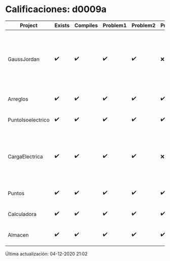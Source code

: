 # Calificaciones: d0009a
|Project|Exists|Compiles|Problem1|Problem2|Problem3|Extra|Grade|CommitHash|CommitDate|CheckDate|DueDate|Comments|
|-|-|-|-|-|-|-|-|-|-|-|-|-|
|GaussJordan|✔️|✔️|✔️|✔️|❌|❌|10.0|fbbfbc9bddc2c2b932a2a8206aea525f17d5de6f|29-10-2020 19:45:34|29-10-2020 21:36:31|29-10-2020 21:00:00|//No avisa al usuario que el sistema no tiene solución/No intercambia las filas cuando un pivote es cero|
|Arreglos|✔️|✔️|✔️|✔️|✔️|✔️|10.0|507b0d19048bc1dacb1611cc67d90154029a622b|21-10-2020 16:18:07|27-10-2020 22:26:43|22-10-2020 21:00:00|///|
|PuntoIsoelectrico|✔️|✔️|✔️|✔️|✔️|✔️|10.0|facb5f0ebea8f37eb9b741237d75466aa0c2c633|26-11-2020 18:44:45|26-11-2020 21:07:16|26-11-2020 21:00:00|///|
|CargaElectrica|✔️|✔️|✔️|✔️|❌|❌|5.666666666666668|facb5f0ebea8f37eb9b741237d75466aa0c2c633|26-11-2020 18:44:45|26-11-2020 21:06:06|19-11-2020 21:00:00|//No calcula correctamente la carga de la molécula/No calcula correctamente la carga de la molécula|
|Puntos|✔️|✔️|✔️|✔️|✔️|✔️|10.0|17adc55a17248a0b88c077fbaa35e464dc99081d|17-11-2020 12:55:08|17-11-2020 21:01:05|05-11-2020 21:00:00|///|
|Calculadora|✔️|✔️|✔️|✔️|✔️|✔️|10.0|d5d4cfdfef007f180bdb90a426eb4d8e0317bca3|13-10-2020 12:54:58|15-10-2020 21:24:21|15-10-2020 21:00:00|nan|
|Almacen|✔️|✔️|✔️|✔️|✔️|✔️|10.0|a57341b497fceedd943b089ecd9d59f0c47bdfaa|04-12-2020 20:06:29|04-12-2020 21:01:24|04-12-2020 21:00:00|///|

Última actualización: 04-12-2020 21:02